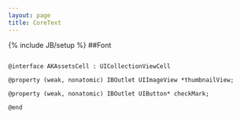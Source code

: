 ```yaml
---
layout: page
title: CoreText
---
```

{% include JB/setup %}
##Font

```objc

@interface AKAssetsCell : UICollectionViewCell

@property (weak, nonatomic) IBOutlet UIImageView *thumbnailView;

@property (weak, nonatomic) IBOutlet UIButton* checkMark;

@end
```
